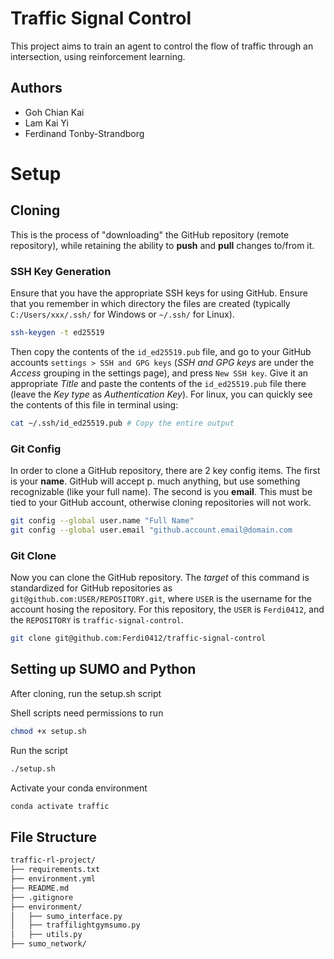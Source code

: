 # Traffic Signal Control
This project aims to train an agent to control the flow of traffic through an intersection, using reinforcement learning.

## Authors
- Goh Chian Kai
- Lam Kai Yi
- Ferdinand Tonby-Strandborg

# Setup

## Cloning
This is the process of "downloading" the GitHub repository (remote repository), while retaining the ability to **push** and **pull** changes to/from it.

### SSH Key Generation
Ensure that you have the appropriate SSH keys for using GitHub. Ensure that you remember in which directory the files are created (typically `C:/Users/xxx/.ssh/` for Windows or `~/.ssh/` for Linux).
```sh
ssh-keygen -t ed25519
```

Then copy the contents of the `id_ed25519.pub` file, and go to your GitHub accounts `settings > SSH and GPG keys` (*SSH and GPG keys* are under the *Access* grouping in the settings page), and press `New SSH key`. Give it an appropriate *Title* and paste the contents of the `id_ed25519.pub` file there (leave the *Key type* as *Authentication Key*). For linux, you can quickly see the contents of this file in terminal using:
```sh
cat ~/.ssh/id_ed25519.pub # Copy the entire output
```

### Git Config
In order to clone a GitHub repository, there are 2 key config items. The first is your **name**. GitHub will accept p. much anything, but use something recognizable (like your full name). The second is you **email**. This must be tied to your GitHub account, otherwise cloning repositories will not work.
```sh
git config --global user.name "Full Name"
git config --global user.email "github.account.email@domain.com
```

### Git Clone
Now you can clone the GitHub repository. The *target* of this command is standardized for GitHub repositories as `git@github.com:USER/REPOSITORY.git`, where `USER` is the username for the account hosing the repository. For this repository, the `USER` is `Ferdi0412`, and the `REPOSITORY` is `traffic-signal-control`.
```sh
git clone git@github.com:Ferdi0412/traffic-signal-control
```

## Setting up SUMO and Python

After cloning, run the setup.sh script

Shell scripts need permissions to run
```sh
chmod +x setup.sh
```

Run the script
```sh
./setup.sh
```

Activate your conda environment
```sh
conda activate traffic
```


## File Structure

```txt
traffic-rl-project/
├── requirements.txt
├── environment.yml
├── README.md
├── .gitignore
├── environment/
│   ├── sumo_interface.py      
│   ├── traffilightgymsumo.py     
│   ├── utils.py          
├── sumo_network/              
```